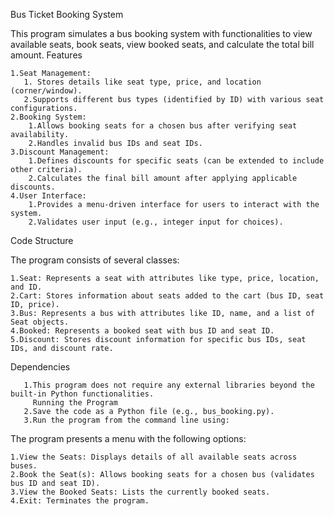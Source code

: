 Bus Ticket Booking System

This program simulates a bus booking system with functionalities to view available seats, book seats, view booked seats, and calculate the total bill amount.
Features

    1.Seat Management:
       1. Stores details like seat type, price, and location (corner/window).
       2.Supports different bus types (identified by ID) with various seat configurations.
    2.Booking System:
        1.Allows booking seats for a chosen bus after verifying seat availability.
        2.Handles invalid bus IDs and seat IDs.
    3.Discount Management:
        1.Defines discounts for specific seats (can be extended to include other criteria).
        2.Calculates the final bill amount after applying applicable discounts.
    4.User Interface:
        1.Provides a menu-driven interface for users to interact with the system.
        2.Validates user input (e.g., integer input for choices).

Code Structure

The program consists of several classes:

    1.Seat: Represents a seat with attributes like type, price, location, and ID.
    2.Cart: Stores information about seats added to the cart (bus ID, seat ID, price).
    3.Bus: Represents a bus with attributes like ID, name, and a list of Seat objects.
    4.Booked: Represents a booked seat with bus ID and seat ID.
    5.Discount: Stores discount information for specific bus IDs, seat IDs, and discount rate.

Dependencies
 
       1.This program does not require any external libraries beyond the built-in Python functionalities. 
         Running the Program
       2.Save the code as a Python file (e.g., bus_booking.py).
       3.Run the program from the command line using:
       
The program presents a menu with the following options:

    1.View the Seats: Displays details of all available seats across buses.
    2.Book the Seat(s): Allows booking seats for a chosen bus (validates bus ID and seat ID).
    3.View the Booked Seats: Lists the currently booked seats.
    4.Exit: Terminates the program.
